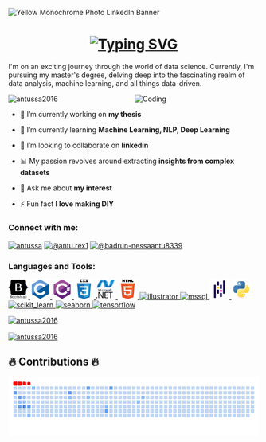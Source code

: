 ![Yellow Monochrome Photo LinkedIn Banner](https://github.com/antussa2016/antussa2016/assets/22873254/6e52b17f-61da-4919-a75c-c689266bdfad)

<h1 align="center"><a href="https://git.io/typing-svg"><img src="https://readme-typing-svg.demolab.com?font=Fira+Code&weight=700&size=25&pause=1000&color=E62970&width=441&lines=Hi!++This+is+Badrun+Nessa+Antu" alt="Typing SVG" /></a></h1>

<p >I'm on an exciting journey through the world of data science. Currently, I'm pursuing my master's degree, delving deep into the fascinating realm of data analysis, machine learning, and all things data-driven.</p>

<img align="right" alt="Coding" width="250" src="https://camo.githubusercontent.com/7aa780f97d51af2b67ff9ca2afa89ef67907c7b21abe9c7f8fb63fa707cf629a/68747470733a2f2f63646e612e61727473746174696f6e2e636f6d2f702f6173736574732f696d616765732f696d616765732f3034322f3633312f3238362f6f726967696e616c2f627279616e2d726f6472696775657a2d62656c6368696269612d312d726967687473706565642e6769663f31363335303337353632">


<p align="left"> <img src="https://komarev.com/ghpvc/?username=antussa2016&label=Profile%20views&color=0e75b6&style=flat" alt="antussa2016" /> </p>


- 🔭 I’m currently working on **my thesis**

- 🌱 I’m currently learning **Machine Learning, NLP, Deep Learning**

- 👯 I’m looking to collaborate on **linkedin**

- 📊 My passion revolves around extracting **insights from complex datasets**

- 💬 Ask me about **my interest**

- ⚡ Fun fact **I love making DIY**

<h3 align="left">Connect with me:</h3>
<p align="left">
<a href="https://linkedin.com/in/antussa" target="blank"><img align="center" src="https://raw.githubusercontent.com/rahuldkjain/github-profile-readme-generator/master/src/images/icons/Social/linked-in-alt.svg" alt="antussa" height="30" width="40" /></a>
<a href="https://medium.com/@antu.rex1" target="blank"><img align="center" src="https://raw.githubusercontent.com/rahuldkjain/github-profile-readme-generator/master/src/images/icons/Social/medium.svg" alt="@antu.rex1" height="30" width="40" /></a>
<a href="https://www.youtube.com/c/@badrun-nessaantu8339" target="blank"><img align="center" src="https://raw.githubusercontent.com/rahuldkjain/github-profile-readme-generator/master/src/images/icons/Social/youtube.svg" alt="@badrun-nessaantu8339" height="30" width="40" /></a>
</p>

<h3 align="left">Languages and Tools:</h3>
<p align="left"> <a href="https://getbootstrap.com" target="_blank" rel="noreferrer"> <img src="https://raw.githubusercontent.com/devicons/devicon/master/icons/bootstrap/bootstrap-plain-wordmark.svg" alt="bootstrap" width="40" height="40"/> </a> <a href="https://www.cprogramming.com/" target="_blank" rel="noreferrer"> <img src="https://raw.githubusercontent.com/devicons/devicon/master/icons/c/c-original.svg" alt="c" width="40" height="40"/> </a> <a href="https://www.w3schools.com/cs/" target="_blank" rel="noreferrer"> <img src="https://raw.githubusercontent.com/devicons/devicon/master/icons/csharp/csharp-original.svg" alt="csharp" width="40" height="40"/> </a> <a href="https://www.w3schools.com/css/" target="_blank" rel="noreferrer"> <img src="https://raw.githubusercontent.com/devicons/devicon/master/icons/css3/css3-original-wordmark.svg" alt="css3" width="40" height="40"/> </a> <a href="https://dotnet.microsoft.com/" target="_blank" rel="noreferrer"> <img src="https://raw.githubusercontent.com/devicons/devicon/master/icons/dot-net/dot-net-original-wordmark.svg" alt="dotnet" width="40" height="40"/> </a> <a href="https://www.w3.org/html/" target="_blank" rel="noreferrer"> <img src="https://raw.githubusercontent.com/devicons/devicon/master/icons/html5/html5-original-wordmark.svg" alt="html5" width="40" height="40"/> </a> <a href="https://www.adobe.com/in/products/illustrator.html" target="_blank" rel="noreferrer"> <img src="https://www.vectorlogo.zone/logos/adobe_illustrator/adobe_illustrator-icon.svg" alt="illustrator" width="40" height="40"/> </a> <a href="https://www.microsoft.com/en-us/sql-server" target="_blank" rel="noreferrer"> <img src="https://www.svgrepo.com/show/303229/microsoft-sql-server-logo.svg" alt="mssql" width="40" height="40"/> </a> <a href="https://pandas.pydata.org/" target="_blank" rel="noreferrer"> <img src="https://raw.githubusercontent.com/devicons/devicon/2ae2a900d2f041da66e950e4d48052658d850630/icons/pandas/pandas-original.svg" alt="pandas" width="40" height="40"/> </a> <a href="https://www.python.org" target="_blank" rel="noreferrer"> <img src="https://raw.githubusercontent.com/devicons/devicon/master/icons/python/python-original.svg" alt="python" width="40" height="40"/> </a> <a href="https://scikit-learn.org/" target="_blank" rel="noreferrer"> <img src="https://upload.wikimedia.org/wikipedia/commons/0/05/Scikit_learn_logo_small.svg" alt="scikit_learn" width="40" height="40"/> </a> <a href="https://seaborn.pydata.org/" target="_blank" rel="noreferrer"> <img src="https://seaborn.pydata.org/_images/logo-mark-lightbg.svg" alt="seaborn" width="40" height="40"/> </a> <a href="https://www.tensorflow.org" target="_blank" rel="noreferrer"> <img src="https://www.vectorlogo.zone/logos/tensorflow/tensorflow-icon.svg" alt="tensorflow" width="40" height="40"/> </a> </p>

<a href="https://github.com/antussa2016" align="left"><img src="https://github-readme-stats.vercel.app/api/top-langs?username=antussa2016&show_icons=true&locale=en&layout=compact" alt="antussa2016" /></a>

<a href="https://github.com/antussa2016" align="left"><img align="center" src="https://github-readme-streak-stats.herokuapp.com/?user=antussa2016&" alt="antussa2016" /></a>

<h2>🔥 Contributions 🔥</h2>
<a href="https://github.com/antussa2016" align="left"><img align="center" src="https://github.com/antussa2016/antussa2016/blob/output/github-contribution-grid-snake.gif" /> </a>
